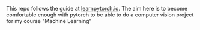 This repo follows the guide at [learnpytorch.io](https://github.com/mrdbourke/pytorch-deep-learning/). The aim here is to become comfortable enough with pytorch to be able to do a computer vision project for my course "Machine Learning"


